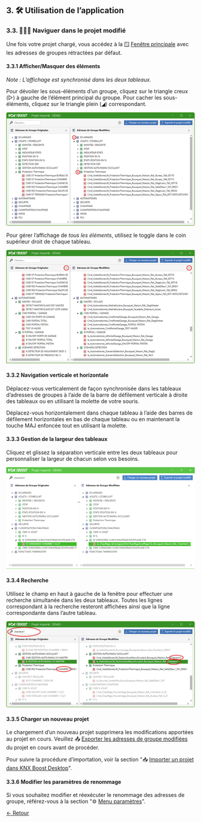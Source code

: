 ﻿## 3. 🛠 Utilisation de l’application
### 3.3. 🚶‍♂️‍➡️ Naviguer dans le projet modifié

Une fois votre projet chargé, vous accédez à la  🪟 [Fenêtre principale](ApplicationOverview/fenetreprincipale.md) avec les adresses de groupes rétractées par défaut.

#### 3.3.1 Afficher/Masquer des éléments
*Note : L’affichage est synchronisé dans les deux tableaux.* 

Pour dévoiler les sous-éléments d’un groupe, cliquez sur le triangle creux (▷) à gauche de l’élément principal du groupe. 
Pour cacher les sous-éléments, cliquez sur le triangle plein (◢) correspondant.

![Affichage](pictures/Affichage.png)  

 
Pour gérer l’affichage de *tous les éléments*, utilisez le toggle dans le coin supérieur droit de chaque tableau. 

![Toggle](pictures/Toggle.png) 

#### 3.3.2 Navigation verticale et horizontale
Déplacez-vous verticalement de façon synchronisée dans les tableaux d’adresses de groupes à l’aide de la barre de défilement verticale à droite des tableaux ou en utilisant la molette de votre souris.

Déplacez-vous horizontalement dans chaque tableau à l’aide des barres de défilement horizontales en bas de chaque tableau ou en maintenant la touche MAJ enfoncée tout en utilisant la molette.

#### 3.3.3 Gestion de la largeur des tableaux
Cliquez et glissez la séparation verticale entre les deux tableaux pour personnaliser la largeur de chacun selon vos besoins.

![Largeur](pictures/Resize.gif) 

#### 3.3.4 Recherche
Utilisez le champ en haut à gauche de la fenêtre pour effectuer une recherche simultanée dans les deux tableaux. Toutes les lignes correspondant à la recherche resteront affichées ainsi que la ligne correspondante dans l’autre tableau.

![Largeur](pictures/Search.png) 

#### 3.3.5 Charger un nouveau projet
Le chargement d’un nouveau projet supprimera les modifications apportées au projet en cours. Veuillez 📤 [Exporter les adresses de groupe modifiées](UtilisationApplication/exporter-adresses-de-groupe-modifiees.md) du projet en cours avant de procéder.

Pour suivre la procédure d’importation, voir la section "📥 [Importer un projet dans KNX Boost Desktop](UtilisationApplication/importer-un-projet-dans-knx-boost-desktop.md)".

#### 3.3.6 Modifier les paramètres de renommage
Si vous souhaitez modifier et réexécuter le renommage des adresses de groupe, référez-vous à la section "⚙️ [Menu paramètres](ApplicationOverview/menuparametres.md)".

[← Retour](../README-EN.md)
